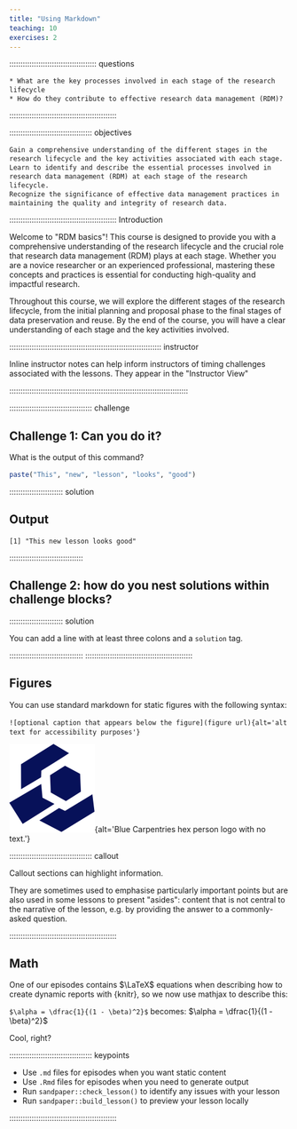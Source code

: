 ```yaml
---
title: "Using Markdown"
teaching: 10
exercises: 2
---
```


::::::::::::::::::::::::::::::::::::::: questions

    * What are the key processes involved in each stage of the research lifecycle 
    * How do they contribute to effective research data management (RDM)?

::::::::::::::::::::::::::::::::::::::::::::::::

::::::::::::::::::::::::::::::::::::: objectives

    Gain a comprehensive understanding of the different stages in the research lifecycle and the key activities associated with each stage.
    Learn to identify and describe the essential processes involved in research data management (RDM) at each stage of the research lifecycle.
    Recognize the significance of effective data management practices in maintaining the quality and integrity of research data.

::::::::::::::::::::::::::::::::::::::::::::::::
Introduction

Welcome to "RDM basics"! This course is designed to provide you with a comprehensive understanding of the research lifecycle and the crucial role that research data management (RDM) plays at each stage. Whether you are a novice researcher or an experienced professional, mastering these concepts and practices is essential for conducting high-quality and impactful research.

Throughout this course, we will explore the different stages of the research lifecycle, from the initial planning and proposal phase to the final stages of data preservation and reuse. By the end of the course, you will have a clear understanding of each stage and the key activities involved.

<!--What you need to know is that there are three sections required for a valid
Carpentries lesson:

 1. `questions` are displayed at the beginning of the episode to prime the
    learner for the content.
 2. `objectives` are the learning objectives for an episode displayed with
    the questions.
 3. `keypoints` are displayed at the end of the episode to reinforce the
    objectives. -->

:::::::::::::::::::::::::::::::::::::::::::::::::::::::::::::::::::: instructor

Inline instructor notes can help inform instructors of timing challenges
associated with the lessons. They appear in the "Instructor View"

::::::::::::::::::::::::::::::::::::::::::::::::::::::::::::::::::::::::::::::::

::::::::::::::::::::::::::::::::::::: challenge 

## Challenge 1: Can you do it?

What is the output of this command?

```r
paste("This", "new", "lesson", "looks", "good")
```

:::::::::::::::::::::::: solution 

## Output
 
```output
[1] "This new lesson looks good"
```

:::::::::::::::::::::::::::::::::


## Challenge 2: how do you nest solutions within challenge blocks?

:::::::::::::::::::::::: solution 

You can add a line with at least three colons and a `solution` tag.

:::::::::::::::::::::::::::::::::
::::::::::::::::::::::::::::::::::::::::::::::::

## Figures

You can use standard markdown for static figures with the following syntax:

`![optional caption that appears below the figure](figure url){alt='alt text for
accessibility purposes'}`

![You belong in The Carpentries!](https://raw.githubusercontent.com/carpentries/logo/master/Badge_Carpentries.svg){alt='Blue Carpentries hex person logo with no text.'}

::::::::::::::::::::::::::::::::::::: callout

Callout sections can highlight information.

They are sometimes used to emphasise particularly important points
but are also used in some lessons to present "asides": 
content that is not central to the narrative of the lesson,
e.g. by providing the answer to a commonly-asked question.

::::::::::::::::::::::::::::::::::::::::::::::::


## Math

One of our episodes contains $\LaTeX$ equations when describing how to create
dynamic reports with {knitr}, so we now use mathjax to describe this:

`$\alpha = \dfrac{1}{(1 - \beta)^2}$` becomes: $\alpha = \dfrac{1}{(1 - \beta)^2}$

Cool, right?

::::::::::::::::::::::::::::::::::::: keypoints 

- Use `.md` files for episodes when you want static content
- Use `.Rmd` files for episodes when you need to generate output
- Run `sandpaper::check_lesson()` to identify any issues with your lesson
- Run `sandpaper::build_lesson()` to preview your lesson locally

::::::::::::::::::::::::::::::::::::::::::::::::

[r-markdown]: https://rmarkdown.rstudio.com/
